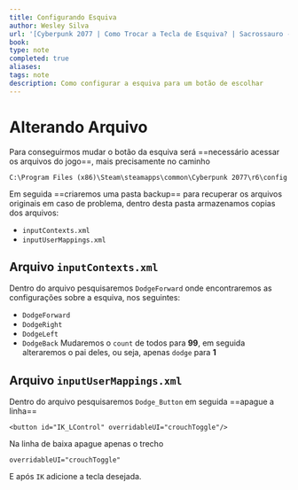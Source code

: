 ```yaml
---
title: Configurando Esquiva
author: Wesley Silva
url: '[Cyberpunk 2077 | Como Trocar a Tecla de Esquiva? | Sacrossauro - YouTube](https://www.youtube.com/watch?v=R9e7N53PO6o)'
book:
type: note
completed: true
aliases:
tags: note
description: Como configurar a esquiva para um botão de escolhar
---
```

# Alterando Arquivo
Para conseguirmos mudar  o botão da esquiva será ==necessário acessar os arquivos do jogo==, mais precisamente no caminho
```shell
C:\Program Files (x86)\Steam\steamapps\common\Cyberpunk 2077\r6\config
```
Em seguida ==criaremos uma pasta backup== para recuperar os arquivos originais em caso de problema, dentro desta pasta armazenamos copias dos arquivos:
- `inputContexts.xml`
- `inputUserMappings.xml`

## Arquivo `inputContexts.xml`
Dentro do arquivo pesquisaremos `DodgeForward` onde encontraremos as configurações sobre a esquiva, nos seguintes:
- `DodgeForward`
- `DodgeRight`
- `DodgeLeft`
- `DodgeBack`
Mudaremos o `count` de todos para **99**, em seguida alteraremos o pai deles, ou seja, apenas `dodge` para **1**

## Arquivo `inputUserMappings.xml`
Dentro do arquivo pesquisaremos  `Dodge_Button` em seguida ==apague a linha==
```
<button id="IK_LControl" overridableUI="crouchToggle"/>
```
Na linha de baixa apague apenas o trecho
```
overridableUI="crouchToggle"
```
E após `IK` adicione a tecla desejada.